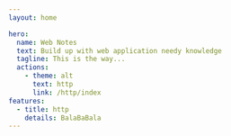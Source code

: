 ```yaml
---
layout: home

hero:
  name: Web Notes
  text: Build up with web application needy knowledge
  tagline: This is the way...
  actions:
    - theme: alt
      text: http
      link: /http/index
features:
  - title: http
    details: BalaBaBala
---
```

